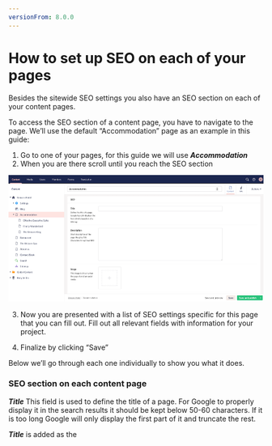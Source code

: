 ```yaml
---
versionFrom: 8.0.0
---
```


# How to set up SEO on each of your pages
Besides the sitewide SEO settings you also have an SEO section on each of your content pages.

To access the SEO section of a content page, you have to navigate to the page. We’ll use the default “Accommodation” page as an example in this guide:

1. Go to one of your pages, for this guide we will use ***Accommodation***
2. When you are there scroll until you reach the SEO section

![SEO section on a page](images/Seo-section-on-a-page.png)

3. Now you are presented with a list of SEO settings specific for this page that you can fill out. Fill out all relevant fields with information for your project.

4. Finalize by clicking “Save”

Below we’ll go through each one individually to show you what it does.

### SEO section on each content page

***Title***
This field is used to define the title of a page. For Google to properly display it in the search results it should be kept below 50-60 characters. If it is too long Google will only display the first part of it and truncate the rest.

***Title*** is added as the <title> element for your page, which is used by search engines as the title tag in the search engine results pages (SERP).

***Title*** is also added as the value to the Open Graph property "OG:title", which is used by social media sites like Facebook and LinkedIn when the content is shared on their platforms.

Lastly ***Title*** is added as the value to the Twitter property "twitter:title", which is used by Twitter when the content is shared on their platform.

***Description***
This field is used to give a short description of the page. For Google to properly display it in the search results it should be kept below 155 characters. If it is too long Google will only display the first part of it and truncate the rest.

***Description*** is added as the meta description for your page, which is used by search engines as the short description in the search engine results pages (SERP).

***Description*** is also added as the value to the Open Graph property "OG:description", which is used by social media sites like Facebook and LinkedIn when the content is shared on their platforms.

Lastly ***Description*** is added as the value to the Twitter property "twitter:description", which is used by Twitter when the content is shared on their platform.

***Image***
This field is used to add a descriptive image for the page. The image is used by social media platforms when your content is shared.

***Image*** is added as the value to the Open Graph property "og:image", which is used by social media sites like Facebook and LinkedIn when the content is shared on their platforms.

***Image*** is also added as the value to the Twitter property "twitter:image", which is used by Twitter when the content is shared on their platform.

***Hide in Sitemap***
A sitemap is automatically generated for your website and is used by search engine crawlers to crawl and index your website.

If you do not want to have this specific page in the sitemap you can set ***Hide In Sitemap*** to true/on. If this setting is toggled the page will be hidden in the sitemap. You can see your sitemap at domain.com/sitemap

***Sitemap Page Priority***
Sitemap Page Priority is added as the value for the sitemap property "<priority>". 1 is highest priority and 0 is lowest priority. Priority is used by search engine crawlers as an indication for which pages you want them to prioritize when they crawl your website.

***Sitemap Page Change Frequently***
Sitemap Page Change Frequently is added as the value for the sitemap property "<changefreq>". This is used by search engine crawlers as an indication for which pages you want them to crawl more often than others.

***Noindex / Nofollow***
This dropdown is used to set <meta name=”robots”> for the page. The first input is index/noindex. This is used to tell search engine crawlers whether or not your page should be added to the search index. If a page is added to the search index it is eligible to show up in the search results.
The next input is follow/nofollow. This is used to tell search engine crawlers whether or not they should follow all links present on your page. If you want to set follow/nofollow on individual links, you can do so by adding it as a link attribute on the specific links instead of using this setting.

If the dropdown is blank: Search engines will treat it as if it was set to “index, follow”. Your page will be added to the search index and links on the page will be followed when they crawl the page.

If you choose ***index, follow***: Your page will be added to the search index. Links on the page will be followed when the page is crawled.

If you choose ***noindex, follow***: Your page will not be added to the search index. Links on the page will be followed when the page is crawled.

If you choose ***noindex, nofollow***: Your page will not be added to the search index. Links on the page will not be followed when the page is crawled.

If you choose ***index, nofollow***: Your page will be added to the search index. Links on the page will not be followed when the page is crawled.

***Canonical Url***
This field is used to set <link rel=”canonical”> for the page. This is used for pages that are full or close copies of a different page on your website. If two pages have identical content it can cause duplicate content issues for your website. To avoid these you can use the content picker and pick the original version of the page. This does not stop search engine crawlers from crawling your content. Instead it tells them that this page is not the original and that they should instead show the original page in the search results.

***Custom URL***
This field is not found in the “SEO” section, but is instead found in the “Settings” below. This field is used to set a custom URL for the page. If this is not set the URL of a page is determined by the name of the content node.
If the URL is a child of another page it will always keep the page path.
